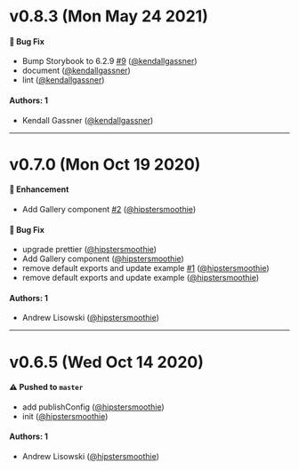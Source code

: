 # v0.8.3 (Mon May 24 2021)

#### 🐛 Bug Fix

- Bump Storybook to 6.2.9 [#9](https://github.com/intuit/doc-blocks/pull/9) ([@kendallgassner](https://github.com/kendallgassner))
- document ([@kendallgassner](https://github.com/kendallgassner))
- lint ([@kendallgassner](https://github.com/kendallgassner))

#### Authors: 1

- Kendall Gassner ([@kendallgassner](https://github.com/kendallgassner))

---

# v0.7.0 (Mon Oct 19 2020)

#### 🚀 Enhancement

- Add Gallery component [#2](https://github.com/intuit/doc-blocks/pull/2) ([@hipstersmoothie](https://github.com/hipstersmoothie))

#### 🐛 Bug Fix

- upgrade prettier ([@hipstersmoothie](https://github.com/hipstersmoothie))
- Add Gallery component ([@hipstersmoothie](https://github.com/hipstersmoothie))
- remove default exports and update example [#1](https://github.com/intuit/doc-blocks/pull/1) ([@hipstersmoothie](https://github.com/hipstersmoothie))
- remove default exports and update example ([@hipstersmoothie](https://github.com/hipstersmoothie))

#### Authors: 1

- Andrew Lisowski ([@hipstersmoothie](https://github.com/hipstersmoothie))

---

# v0.6.5 (Wed Oct 14 2020)

#### ⚠️ Pushed to `master`

- add publishConfig ([@hipstersmoothie](https://github.com/hipstersmoothie))
- init ([@hipstersmoothie](https://github.com/hipstersmoothie))

#### Authors: 1

- Andrew Lisowski ([@hipstersmoothie](https://github.com/hipstersmoothie))
